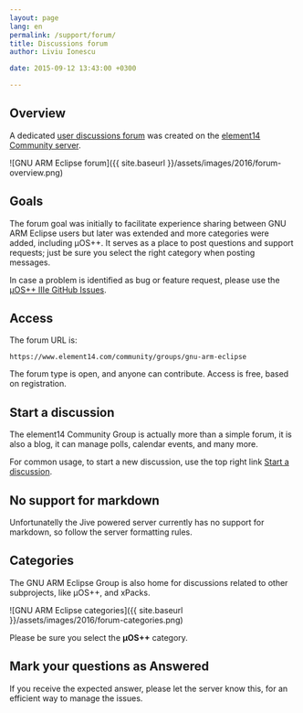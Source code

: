 ```yaml
---
layout: page
lang: en
permalink: /support/forum/
title: Discussions forum
author: Liviu Ionescu

date: 2015-09-12 13:43:00 +0300

---
```


## Overview

A dedicated [user discussions forum](https://www.element14.com/community/groups/gnu-arm-eclipse) was created on the [element14 Community server](https://www.element14.com/community/welcome).

![GNU ARM Eclipse forum]({{ site.baseurl }}/assets/images/2016/forum-overview.png)

## Goals

The forum goal was initially to facilitate experience sharing between GNU ARM Eclipse users but later was extended and more categories were added, including µOS++. It serves as a place to post questions and support requests; just be sure you select the right category when posting messages.

In case a problem is identified as bug or feature request, please use the [µOS++ IIIe GitHub Issues](https://github.com/micro-os-plus/micro-os-plus-iii/issues/).

## Access

The forum URL is:

`https://www.element14.com/community/groups/gnu-arm-eclipse`

The forum type is open, and anyone can contribute. Access is free, based on registration.

## Start a discussion

The element14 Community Group is actually more than a simple forum, it is also a blog, it can manage polls, calendar events, and many more.

For common usage, to start a new discussion, use the top right link [Start a discussion](https://www.element14.com/community/discussion/create.jspa?containerID=2436&containerType=700).

## No support for markdown

Unfortunatelly the Jive powered server currently has no support for markdown, so follow the server formatting rules.

## Categories

The GNU ARM Eclipse Group is also home for discussions related to other subprojects, like µOS++, and xPacks.

![GNU ARM Eclipse categories]({{ site.baseurl }}/assets/images/2016/forum-categories.png)

Please be sure you select the **µOS++** category.

## Mark your questions as Answered

If you receive the expected answer, please let the server know this, for an efficient way to manage the issues.
